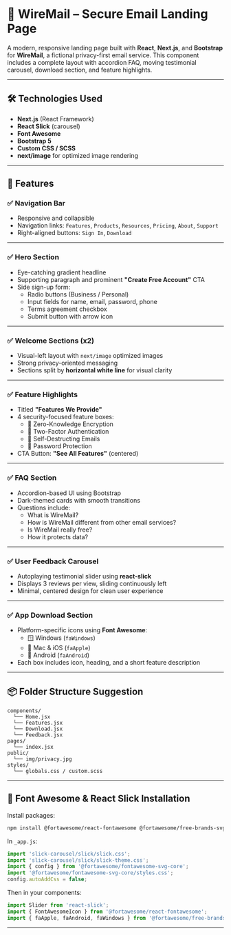 # 📧 WireMail – Secure Email Landing Page

A modern, responsive landing page built with **React**, **Next.js**, and **Bootstrap** for **WireMail**, a fictional privacy-first email service. This component includes a complete layout with accordion FAQ, moving testimonial carousel, download section, and feature highlights.

---

## 🛠 Technologies Used

- **Next.js** (React Framework)
- **React Slick** (carousel)
- **Font Awesome**
- **Bootstrap 5**
- **Custom CSS / SCSS**
- **next/image** for optimized image rendering

---

## 🚀 Features

### ✅ Navigation Bar
- Responsive and collapsible
- Navigation links: `Features`, `Products`, `Resources`, `Pricing`, `About`, `Support`
- Right-aligned buttons: `Sign In`, `Download`

---

### ✅ Hero Section
- Eye-catching gradient headline
- Supporting paragraph and prominent **"Create Free Account"** CTA
- Side sign-up form:
  - Radio buttons (Business / Personal)
  - Input fields for name, email, password, phone
  - Terms agreement checkbox
  - Submit button with arrow icon

---

### ✅ Welcome Sections (x2)
- Visual-left layout with `next/image` optimized images
- Strong privacy-oriented messaging
- Sections split by **horizontal white line** for visual clarity

---

### ✅ Feature Highlights
- Titled **"Features We Provide"**
- 4 security-focused feature boxes:
  - 🔐 Zero-Knowledge Encryption
  - 🔐 Two-Factor Authentication
  - 🔐 Self-Destructing Emails
  - 🔐 Password Protection
- CTA Button: **"See All Features"** (centered)

---

### ✅ FAQ Section
- Accordion-based UI using Bootstrap
- Dark-themed cards with smooth transitions
- Questions include:
  - What is WireMail?
  - How is WireMail different from other email services?
  - Is WireMail really free?
  - How it protects data?

---

### ✅ User Feedback Carousel
- Autoplaying testimonial slider using **react-slick**
- Displays 3 reviews per view, sliding continuously left
- Minimal, centered design for clean user experience

---

### ✅ App Download Section
- Platform-specific icons using **Font Awesome**:
  - 🪟 Windows (`faWindows`)
  - 🍎 Mac & iOS (`faApple`)
  - 🤖 Android (`faAndroid`)
- Each box includes icon, heading, and a short feature description

---

## 📦 Folder Structure Suggestion

```
components/
  └── Home.jsx
  └── Features.jsx
  └── Download.jsx
  └── Feedback.jsx
pages/
  └── index.jsx
public/
  └── img/privacy.jpg
styles/
  └── globals.css / custom.scss
```

---

## 📲 Font Awesome & React Slick Installation

Install packages:

```bash
npm install @fortawesome/react-fontawesome @fortawesome/free-brands-svg-icons @fortawesome/free-solid-svg-icons @fortawesome/fontawesome-svg-core react-slick slick-carousel
```

In `_app.js`:

```js
import 'slick-carousel/slick/slick.css';
import 'slick-carousel/slick/slick-theme.css';
import { config } from '@fortawesome/fontawesome-svg-core';
import '@fortawesome/fontawesome-svg-core/styles.css';
config.autoAddCss = false;
```

Then in your components:

```jsx
import Slider from 'react-slick';
import { FontAwesomeIcon } from '@fortawesome/react-fontawesome';
import { faApple, faAndroid, faWindows } from '@fortawesome/free-brands-svg-icons';
```

---
